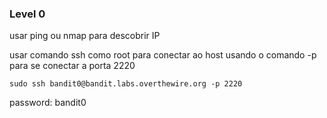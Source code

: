 ### Level 0

usar ping ou nmap para descobrir IP

usar comando ssh como root para conectar ao host usando o comando -p para se conectar a porta 2220

`sudo ssh bandit0@bandit.labs.overthewire.org -p 2220`

password: bandit0